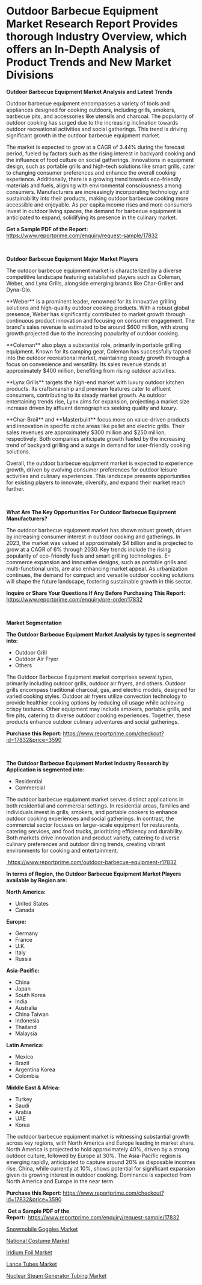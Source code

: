 <p><h1>Outdoor Barbecue Equipment Market Research Report Provides thorough Industry Overview, which offers an In-Depth Analysis of Product Trends and New Market Divisions</h1></p><p><strong>Outdoor Barbecue Equipment Market Analysis and Latest Trends</strong></p>
<p><p>Outdoor barbecue equipment encompasses a variety of tools and appliances designed for cooking outdoors, including grills, smokers, barbecue pits, and accessories like utensils and charcoal. The popularity of outdoor cooking has surged due to the increasing inclination towards outdoor recreational activities and social gatherings. This trend is driving significant growth in the outdoor barbecue equipment market.</p><p>The market is expected to grow at a CAGR of 3.44% during the forecast period, fueled by factors such as the rising interest in backyard cooking and the influence of food culture on social gatherings. Innovations in equipment design, such as portable grills and high-tech solutions like smart grills, cater to changing consumer preferences and enhance the overall cooking experience. Additionally, there is a growing trend towards eco-friendly materials and fuels, aligning with environmental consciousness among consumers. Manufacturers are increasingly incorporating technology and sustainability into their products, making outdoor barbecue cooking more accessible and enjoyable. As per capita income rises and more consumers invest in outdoor living spaces, the demand for barbecue equipment is anticipated to expand, solidifying its presence in the culinary market.</p></p>
<p><strong>Get a Sample PDF of the Report:&nbsp;</strong> <a href="https://www.reportprime.com/enquiry/request-sample/17832?utm_campaign=102&utm_medium=2&utm_source=Github&utm_content=ia&utm_term=20112024&utm_id=outdoor-barbecue-equipment">https://www.reportprime.com/enquiry/request-sample/17832</a></p>
<p>&nbsp;</p>
<p><strong>Outdoor Barbecue Equipment Major Market Players</strong></p>
<p><p>The outdoor barbecue equipment market is characterized by a diverse competitive landscape featuring established players such as Coleman, Weber, and Lynx Grills, alongside emerging brands like Char-Griller and Dyna-Glo. </p><p>**Weber** is a prominent leader, renowned for its innovative grilling solutions and high-quality outdoor cooking products. With a robust global presence, Weber has significantly contributed to market growth through continuous product innovation and focusing on consumer engagement. The brand's sales revenue is estimated to be around $600 million, with strong growth projected due to the increasing popularity of outdoor cooking.</p><p>**Coleman** also plays a substantial role, primarily in portable grilling equipment. Known for its camping gear, Coleman has successfully tapped into the outdoor recreational market, maintaining steady growth through a focus on convenience and versatility. Its sales revenue stands at approximately $400 million, benefiting from rising outdoor activities.</p><p>**Lynx Grills** targets the high-end market with luxury outdoor kitchen products. Its craftsmanship and premium features cater to affluent consumers, contributing to its steady market growth. As outdoor entertaining trends rise, Lynx aims for expansion, projecting a market size increase driven by affluent demographics seeking quality and luxury.</p><p>**Char-Broil** and **Masterbuilt** focus more on value-driven products and innovation in specific niche areas like pellet and electric grills. Their sales revenues are approximately $300 million and $250 million, respectively. Both companies anticipate growth fueled by the increasing trend of backyard grilling and a surge in demand for user-friendly cooking solutions.</p><p>Overall, the outdoor barbecue equipment market is expected to experience growth, driven by evolving consumer preferences for outdoor leisure activities and culinary experiences. This landscape presents opportunities for existing players to innovate, diversify, and expand their market reach further.</p></p>
<p>&nbsp;</p>
<p><strong>What Are The Key Opportunities For Outdoor Barbecue Equipment Manufacturers?</strong></p>
<p><p>The outdoor barbecue equipment market has shown robust growth, driven by increasing consumer interest in outdoor cooking and gatherings. In 2023, the market was valued at approximately $4 billion and is projected to grow at a CAGR of 6% through 2030. Key trends include the rising popularity of eco-friendly fuels and smart grilling technologies. E-commerce expansion and innovative designs, such as portable grills and multi-functional units, are also enhancing market appeal. As urbanization continues, the demand for compact and versatile outdoor cooking solutions will shape the future landscape, fostering sustainable growth in this sector.</p></p>
<p><strong>Inquire or Share Your Questions If Any Before Purchasing This Report:</strong> <a href="https://www.reportprime.com/enquiry/pre-order/17832?utm_campaign=102&utm_medium=2&utm_source=Github&utm_content=ia&utm_term=20112024&utm_id=outdoor-barbecue-equipment">https://www.reportprime.com/enquiry/pre-order/17832</a></p>
<p>&nbsp;</p>
<p><strong>Market Segmentation</strong></p>
<p><strong>The Outdoor Barbecue Equipment Market Analysis by types is segmented into:</strong></p>
<p><ul><li>Outdoor Grill</li><li>Outdoor Air Fryer</li><li>Others</li></ul></p>
<p><p>The Outdoor Barbecue Equipment market comprises several types, primarily including outdoor grills, outdoor air fryers, and others. Outdoor grills encompass traditional charcoal, gas, and electric models, designed for varied cooking styles. Outdoor air fryers utilize convection technology to provide healthier cooking options by reducing oil usage while achieving crispy textures. Other equipment may include smokers, portable grills, and fire pits, catering to diverse outdoor cooking experiences. Together, these products enhance outdoor culinary adventures and social gatherings.</p></p>
<p><strong>Purchase this Report:&nbsp;</strong><a href="https://www.reportprime.com/checkout?id=17832&price=3590&utm_campaign=102&utm_medium=2&utm_source=Github&utm_content=ia&utm_term=20112024&utm_id=outdoor-barbecue-equipment">https://www.reportprime.com/checkout?id=17832&price=3590</a></p>
<p>&nbsp;</p>
<p><strong>The Outdoor Barbecue Equipment Market Industry Research by Application is segmented into:</strong></p>
<p><ul><li>Residential</li><li>Commercial</li></ul></p>
<p><p>The outdoor barbecue equipment market serves distinct applications in both residential and commercial settings. In residential areas, families and individuals invest in grills, smokers, and portable cookers to enhance outdoor cooking experiences and social gatherings. In contrast, the commercial sector focuses on larger-scale equipment for restaurants, catering services, and food trucks, prioritizing efficiency and durability. Both markets drive innovation and product variety, catering to diverse culinary preferences and outdoor dining trends, creating vibrant environments for cooking and entertainment.</p></p>
<p><a href="https://www.reportprime.com/outdoor-barbecue-equipment-r17832?utm_campaign=102&utm_medium=2&utm_source=Github&utm_content=ia&utm_term=20112024&utm_id=outdoor-barbecue-equipment">&nbsp;https://www.reportprime.com/outdoor-barbecue-equipment-r17832</a></p>
<p><strong>In terms of Region, the Outdoor Barbecue Equipment Market Players available by Region are:</strong></p>
<p>
    <p> <strong> North America: </strong>
        <ul>
            <li>United States</li>
            <li>Canada</li>
        </ul>
        </p> 
    <p> <strong> Europe: </strong>
        <ul>
            <li>Germany</li>
            <li>France</li>
            <li>U.K.</li>
            <li>Italy</li>
            <li>Russia</li>
        </ul>
        </p> 
    <p> <strong> Asia-Pacific: </strong>
        <ul>
            <li>China</li>
            <li>Japan</li>
            <li>South Korea</li>
            <li>India</li>
            <li>Australia</li>
            <li>China Taiwan</li>
            <li>Indonesia</li>
            <li>Thailand</li>
            <li>Malaysia</li>
        </ul>
        </p> 
    <p> <strong> Latin America: </strong>
        <ul>
            <li>Mexico</li>
            <li>Brazil</li>
            <li>Argentina Korea</li>
            <li>Colombia</li>
        </ul>
        </p> 
    <p> <strong> Middle East & Africa: </strong>
        <ul>
            <li>Turkey</li>
            <li>Saudi</li>
            <li>Arabia</li>
            <li>UAE</li>
            <li>Korea</li>
        </ul>
    </p>
    </p>
<p><p>The outdoor barbecue equipment market is witnessing substantial growth across key regions, with North America and Europe leading in market share. North America is projected to hold approximately 40%, driven by a strong outdoor culture, followed by Europe at 30%. The Asia-Pacific region is emerging rapidly, anticipated to capture around 20% as disposable incomes rise. China, while currently at 10%, shows potential for significant expansion given its growing interest in outdoor cooking. Dominance is expected from North America and Europe in the near term.</p></p>
<p><strong>Purchase this Report: </strong><a href="https://www.reportprime.com/checkout?id=17832&price=3590&utm_campaign=102&utm_medium=2&utm_source=Github&utm_content=ia&utm_term=20112024&utm_id=outdoor-barbecue-equipment">https://www.reportprime.com/checkout?id=17832&price=3590</a></p>
<p>&nbsp;<strong>Get a Sample PDF of the Report:&nbsp;&nbsp;</strong><a href="https://www.reportprime.com/enquiry/request-sample/17832?utm_campaign=102&utm_medium=2&utm_source=Github&utm_content=ia&utm_term=20112024&utm_id=outdoor-barbecue-equipment">https://www.reportprime.com/enquiry/request-sample/17832</a></p>
<p><strong></strong></p>
<p><p><a href="https://github.com/NargisHussain75/Market-Research-Report-List-1/blob/main/snowmobile-goggles-market.md?utm_campaign=102&utm_medium=2&utm_source=Github&utm_content=ia&utm_term=20112024&utm_id=outdoor-barbecue-equipment">Snowmobile Goggles Market</a></p><p><a href="https://github.com/FlorianWolf90/Market-Research-Report-List-1/blob/main/national-costume-market.md?utm_campaign=102&utm_medium=2&utm_source=Github&utm_content=ia&utm_term=20112024&utm_id=outdoor-barbecue-equipment">National Costume Market</a></p><p><a href="https://issuu.com/reportprime-2/docs/iridium-foil-market-size-2030.pptx_1998c8c9776b4b?utm_campaign=102&utm_medium=2&utm_source=Github&utm_content=ia&utm_term=20112024&utm_id=outdoor-barbecue-equipment">Iridium Foil Market</a></p><p><a href="https://www.linkedin.com/pulse/sustainability-trends-lance-tubes-industry-market-implications-qcjre?utm_campaign=102&utm_medium=2&utm_source=Github&utm_content=ia&utm_term=20112024&utm_id=outdoor-barbecue-equipment">Lance Tubes Market</a></p><p><a href="https://www.linkedin.com/pulse/global-nuclear-steam-generator-tubing-market-focus-application-kihsf?utm_campaign=102&utm_medium=2&utm_source=Github&utm_content=ia&utm_term=20112024&utm_id=outdoor-barbecue-equipment">Nuclear Steam Generator Tubing Market</a></p></p>